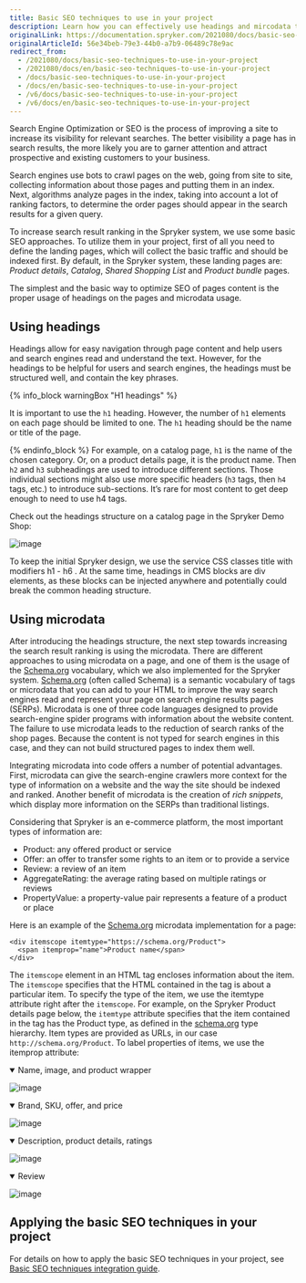 ```yaml
---
title: Basic SEO techniques to use in your project
description: Learn how you can effectively use headings and mircodata to improve SEO for your project
originalLink: https://documentation.spryker.com/2021080/docs/basic-seo-techniques-to-use-in-your-project
originalArticleId: 56e34beb-79e3-44b0-a7b9-06489c78e9ac
redirect_from:
  - /2021080/docs/basic-seo-techniques-to-use-in-your-project
  - /2021080/docs/en/basic-seo-techniques-to-use-in-your-project
  - /docs/basic-seo-techniques-to-use-in-your-project
  - /docs/en/basic-seo-techniques-to-use-in-your-project
  - /v6/docs/basic-seo-techniques-to-use-in-your-project
  - /v6/docs/en/basic-seo-techniques-to-use-in-your-project
---
```


Search Engine Optimization or SEO is the process of improving a site to increase its visibility for relevant searches. The better visibility a page has in search results, the more likely you are to garner attention and attract prospective and existing customers to your business.

Search engines use bots to crawl pages on the web, going from site to site, collecting information about those pages and putting them in an index. Next, algorithms analyze pages in the index, taking into account a lot of ranking factors, to determine the order pages should appear in the search results for a given query.

To increase search result ranking in the Spryker system, we use some basic SEO approaches. To utilize them in your project, first of all you need to define the landing pages, which will collect the basic traffic and should be indexed first. By default, in the Spryker system, these landing pages are: *Product details*, *Catalog*, *Shared Shopping List* and *Product bundle* pages.

The simplest and the basic way to optimize SEO of pages content is the proper usage of headings on the pages and microdata usage.

## Using headings
Headings allow for easy navigation through page content and help users and search engines read and understand the text. However, for the headings to be helpful for users and search engines, the headings must be structured well, and contain the key phrases.

{% info_block warningBox "H1 headings" %}

It is important to use the `h1` heading. However, the number of `h1` elements on each page should be limited to one. The `h1` heading should be the name or title of the page.

{% endinfo_block %}
For example, on a catalog page, `h1` is the name of the chosen category. Or, on a product details page, it is the product name.
Then `h2` and `h3` subheadings  are used to introduce different sections. Those individual sections might also use more specific headers (`h3` tags, then `h4` tags, etc.) to introduce sub-sections. It’s rare for most content to get deep enough to need to use h4 tags.

Check out the headings structure on a catalog page in the Spryker Demo Shop:

![image](https://spryker.s3.eu-central-1.amazonaws.com/docs/Developer+Guide/Applying+basic+SEO+approaches+to+your+project/catalog-page.png) 

To keep the initial Spryker design, we use the service CSS classes title with modifiers h1 - h6 . At the same time, headings in CMS blocks are div elements, as these blocks can be injected anywhere and potentially could break the common heading structure.

## Using microdata
After introducing the headings structure, the next step towards increasing the search result ranking is using the microdata. There are different approaches to using microdata on a page, and one of them is the usage of the [Schema.org](https://schema.org/) vocabulary, which we also implemented for the Spryker system. [Schema.org](https://schema.org/) (often called Schema) is a semantic vocabulary of tags or microdata that you can add to your HTML to improve the way search engines read and represent your page on search engine results pages (SERPs). Microdata is one of three code languages designed to provide search-engine spider programs with information about the website content. The failure to use microdata leads to the reduction of search ranks of the shop pages. Because the content is not typed for search engines in this case, and they can not build structured  pages to index them well.

Integrating microdata into code offers a number of potential advantages. First, microdata can give the search-engine crawlers more context for the type of information on a website and the way the site should be indexed and ranked. Another benefit of microdata is the creation of *rich snippets*, which display more information on the SERPs than traditional listings.

Considering that Spryker is an e-commerce platform, the most important types of information are:

* Product: any offered product or service
* Offer: an offer to transfer some rights to an item or to provide a service
* Review: a review of an item
* AggregateRating: the average rating based on multiple ratings or reviews
* PropertyValue: a property-value pair represents a feature of a product or place

Here is an example of the [Schema.org](https://schema.org/) microdata implementation for a page:

```
<div itemscope itemtype="https://schema.org/Product">
  <span itemprop="name">Product name</span>  
</div>
```

The `itemscope` element in an HTML tag encloses information about the item. The `itemscope` specifies that the HTML contained in the tag is about a particular item. To specify the type of the item, we use the itemtype attribute right after the `itemscope`. For example, on the Spryker Product details page below, the `itemtype` attribute specifies that the item contained in the tag has the Product type, as defined in the [schema.org](https://schema.org/) type hierarchy. Item types are provided as URLs, in our case `http://schema.org/Product`. To label properties of items, we use the itemprop attribute:
<details open>
<summary>Name, image, and product wrapper</summary>

![image](https://spryker.s3.eu-central-1.amazonaws.com/docs/Developer+Guide/Applying+basic+SEO+approaches+to+your+project/name-image-product-wrapper.png) 

 </details>

<details open>
 <summary>Brand,  SKU, offer, and price</summary>

![image](https://spryker.s3.eu-central-1.amazonaws.com/docs/Developer+Guide/Applying+basic+SEO+approaches+to+your+project/brand-sku-offer-price.png) 

</details>

<details open>
<summary>Description, product details, ratings</summary>

![image](https://spryker.s3.eu-central-1.amazonaws.com/docs/Developer+Guide/Applying+basic+SEO+approaches+to+your+project/description-product-details-ratings.png) 

 </details>

<details open>
 <summary>Review</summary>

![image](https://spryker.s3.eu-central-1.amazonaws.com/docs/Developer+Guide/Applying+basic+SEO+approaches+to+your+project/review.png.png) 

 </details>

## Applying the basic SEO techniques in your project
For details on how to apply the basic SEO techniques in your project, see [Basic SEO techniques integration guide](/docs/scos/dev/technical-enhancements/basic-seo-techniques-integration-guide.html).
